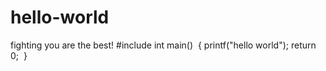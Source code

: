 # hello-world
fighting you are the best!
#include<iostream>
int main()
  {
  printf("hello world");
  return 0;
  }
